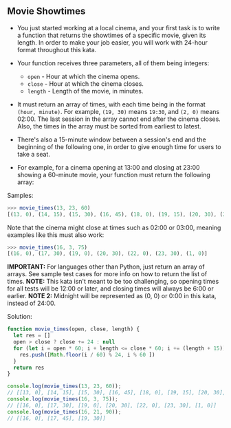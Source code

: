 ## Movie Showtimes

- You just started working at a local cinema, and your first task is to write a function that returns the showtimes of a specific movie, given its length. In order to make your job easier, you will work with 24-hour format throughout this kata.

- Your function receives three parameters, all of them being integers:
    - `open` - Hour at which the cinema opens.
    - `close` - Hour at which the cinema closes.
    - `length` - Length of the movie, in minutes.

- It must return an array of times, with each time being in the format `(hour, minute)`. For example, `(19, 30)` means `19:30`, and `(2, 0)` means 02:00. The last session in the array cannot end after the cinema closes. Also, the times in the array must be sorted from earliest to latest.

- There's also a 15-minute window between a session's end and the beginning of the following one, in order to give enough time for users to take a seat.

- For example, for a cinema opening at 13:00 and closing at 23:00 showing a 60-minute movie, your function must return the following array:

Samples:

```js
>>> movie_times(13, 23, 60)
[(13, 0), (14, 15), (15, 30), (16, 45), (18, 0), (19, 15), (20, 30), (21, 45)]
```
Note that the cinema might close at times such as 02:00 or 03:00, meaning examples like this must also work:
```js
>>> movie_times(16, 3, 75)
[(16, 0), (17, 30), (19, 0), (20, 30), (22, 0), (23, 30), (1, 0)]
```
<b>IMPORTANT:</b> For languages other than Python, just return an array of arrays. See sample test cases for more info on how to return the list of times.
<b>NOTE:</b> This kata isn't meant to be too challenging, so opening times for all tests will be 12:00 or later, and closing times will always be 6:00 or earlier.
<b>NOTE 2:</b> Midnight will be represented as (0, 0) or 0:00 in this kata, instead of 24:00.

Solution:

```js
function movie_times(open, close, length) {
  let res = [] 
  open > close ? close += 24 : null 
  for (let i = open * 60; i + length <= close * 60; i += (length + 15)) { 
    res.push([Math.floor(i / 60) % 24, i % 60 ])
  }
  return res
}

console.log(movie_times(13, 23, 60)); 
// [[13, 0], [14, 15], [15, 30], [16, 45], [18, 0], [19, 15], [20, 30], [21, 45]]
console.log(movie_times(16, 3, 75)); 
// [[16, 0], [17, 30], [19, 0], [20, 30], [22, 0], [23, 30], [1, 0]]
console.log(movie_times(16, 21, 90)); 
// [[16, 0], [17, 45], [19, 30]]
```
